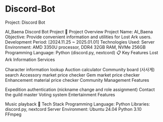 # Discord-Bot
Project: Discord Bot

AI_Baena Discord Bot Project
🌟 Project Overview
Project Name: AI_Baena
Objective: Provide convenient information and utilities for Lost Ark users.
Development Period: [2024.11.25 ~ 2025.01.01]
Technologies Used:
Server Environment: AMD 3350U processor, DDR4 32GB RAM, NVMe 256GB
Programming Language: Python (discord.py, nextcord)
📋 Key Features
Lost Ark Information Services

Character information lookup
Auction calculator
Community board (사사게) search
Accessory market price checker
Gem market price checker
Enhancement material price checker
Community Management Features

Expedition authentication (nickname change and role assignment)
Contact the guild master
Voting system
Entertainment Features

Music playback
🔧 Tech Stack
Programming Language: Python
Libraries: discord.py, nextcord
Server Environment:
Ubuntu 24.04
Python 3.10
FFmpeg
